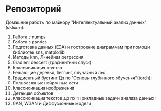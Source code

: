 # Репозиторий <iads> 
Домашние работы по майнору "Интеллектуальный анализ данных"(sklearn): 
1. Работа с numpy
2. Работа с pandas
3. Подготовка данных (EDA) и построение диаграммам при помощи библиотек sns, matplotlib
4. Методы knn, Линейная регрессия
5. Gradient descent (градиентный спуск)
6. Классификация текстов
7. Решающие деревья, беггинг, случайный лес
8. Градиентный бустинг
Дз по "Основы глубинного обучения"(torch):
1. Полносвязные нейронные сети
2. Классификация изображений
3. Детекция объектов
4. Классификация текстов
Дз по "Прикладные задачи анализа данных"
1. GAN, WGAN и Диффузионные модели
